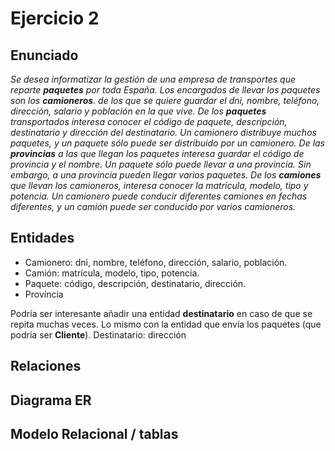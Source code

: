 # Ejercicio 2

## Enunciado

_Se desea informatizar la gestión de una empresa de transportes que reparte **paquetes** por toda España. Los encargados de llevar los paquetes son los **camioneros**. de los que se quiere guardar el dni, nombre, teléfono, dirección, salario y población en la que vive. De los **paquetes** transportados interesa conocer el código de paquete, descripción, destinatario y dirección del destinatario. Un camionero distribuye muchos paquetes, y un paquete sólo puede ser distribuido por un camionero. De las **provincias** a las que llegan los paquetes interesa guardar el código de provincia y el nombre. Un paquete sólo puede llevar a una provincia. Sin embargo, a una provincia pueden llegar varios paquetes. De los **camiones** que llevan los camioneros, interesa conocer la matrícula, modelo, tipo y potencia. Un camionero puede conducir diferentes camiones en fechas diferentes, y un camión puede ser conducido por varios camioneros._

## Entidades

* Camionero: dni, nombre, teléfono, dirección, salario, población.
* Camión: matrícula, modelo, tipo, potencia.
* Paquete: código, descripción, destinatario, dirección.
* Província

Podría ser interesante añadir una entidad **destinatario** en caso de que se repita muchas veces. Lo mismo con la entidad que envía los paquetes (que podría ser **Cliente**).
Destinatario: dirección

## Relaciones

## Diagrama ER

## Modelo Relacional / tablas

